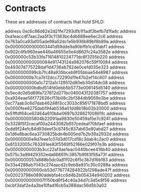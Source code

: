 # Contracts

These are addresses of contracts that hold SHLD:

address 0xc6c86d62e2d21fe7293dfb1f1adf3befb7d1fadc
address 0xa1eaccdf7aac2aa5f3c11363bc4db688ee6ec2c6
address 0x763a0ca93af05ade98a52dc1e5b936b89bf8b89a
address 0x00000000000003441d59dde9a90bffb1cd3fabf1
address 0x902c4fb960eae446a46655e5e4d862fc24a3582e
address 0x000000c52b33fa71614810224771dc8f3255b220
address 0x000000000000084e91743124a982076c59f10084
address 0x49307d775728daf1d4736ab762de0cefd035e323
address 0x0000000099cb7fc48a935bceb9f05bbae54e8987
address 0x00000000b7ca7e12dcc72290d1fe47b2ef14c607
address 0x0000000000a1c7212a1c129512d80eb30d14dc08
address 0x000000000bdbd514fd0ebb5b5773e006145d5140
address 0x5ecdc0d5d89fa727612d271bc040043120381757
address 0xa924eae56f772626cf13b08c2bf384db9059e3be
address 0xc77aab3c6d7dab46248f3cc3033c856171878bd5
address 0x0000fee6275dab194ab538a01dd8b18b02b20000
address 0x51ffdf64ce62464a610bbe0697b32882100861fc
address 0x000000005804b22091aa9830e50459a15e7c9241
address 0x3328f5f2cecaf00a2443082b657cedeaf70bfaef
address 0xdd9f24efc84d93deef3c8745c837ab63e80abd27
address 0x1d6e8bac6ea3730825bde4b005ed7b2b39a2932d
address 0x00000000e9d7eee1c07d3d017cd18c3dab4c2ac0
address 0x61332005c763261ee83f5569f52166e029f07e3b
address 0x00000000003b3cc22af3ae1eac0440bcee416b40
address 0x575c3a99429352eda66661fc3857b9f83f58a73f
address 0x0000000057a888b5dc0a81f02c6f5c3b7d16b183
address 0x33a4288ab7043c274aacd2c9eb8a931c30c0288a
address 0x000000000000cb53d776774284822b1298ade47f
address 0x02023798e0890ddebfa4cc6d4b2b05434e940202
address 0x0000000000007f150bd6f54c40a34d7c3d5e9f56
address 0xcbf3daf2e4a3be10fad16cb5a388dac56d5b3a02
